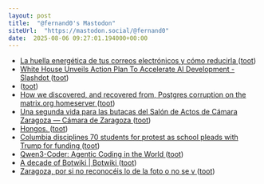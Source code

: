 ```yaml
---
layout: post
title:  "@fernand0's Mastodon"
siteUrl:  "https://mastodon.social/@fernand0"
date:  2025-08-06 09:27:01.194000+00:00
---
```

*  [La huella energética de tus correos electrónicos y cómo reducirla ](https://wwwhatsnew.com/2025/07/23/la-huella-energetica-de-tus-correos-electronicos-y-como-reducirla) ([toot](https://mastodon.social/@fernand0/114981104595080273))
*  [White House Unveils Action Plan To Accelerate AI Development - Slashdot ](https://slashdot.org/story/25/07/23/152244/white-house-unveils-action-plan-to-accelerate-ai-developmen) ([toot](https://mastodon.social/@fernand0/114980960010089442))
*  [ ](https://ohai.social/@tdyfqdb) ([toot](https://mastodon.social/@fernand0/114980179424830746))
*  [How we discovered, and recovered from, Postgres corruption on the matrix.org homeserver ](https://matrix.org/blog/2025/07/postgres-corruption-postmortem) ([toot](https://mastodon.social/@fernand0/114979226932766113))
*  [Una segunda vida para las butacas del Salón de Actos de Cámara Zaragoza — Cámara de Zaragoza ](https://www.camarazaragoza.com/actualidad/una-segunda-vida-para-las-butacas-del-salon-de-actos-de-camara-zaragoza) ([toot](https://mastodon.social/@fernand0/114977374269654128))
*  [Hongos. ](https://avecesunafoto.wordpress.com/2025/08/05/hongos) ([toot](https://mastodon.social/@fernand0/114977303827382908))
*  [Columbia disciplines 70 students for protest as school pleads with Trump for funding ](https://gothamist.com/news/columbia-disciplines-70-students-for-protest-as-school-pleads-with-trump-for-fundin) ([toot](https://mastodon.social/@fernand0/114977181288305409))
*  [Qwen3-Coder: Agentic Coding in the World ](https://qwenlm.github.io/blog/qwen3-coder) ([toot](https://mastodon.social/@fernand0/114976891982744979))
*  [A decade of Botwiki \| Botwiki ](https://botwiki.org/blog/a-decade-of-botwiki) ([toot](https://mastodon.social/@fernand0/114976547562649871))
*  [Zaragoza, por si no reconocéis lo de la foto o no se v ](https://mastodon.social/@fernand0/114976259425516751) ([toot](https://mastodon.social/@fernand0/114976259425516751))
